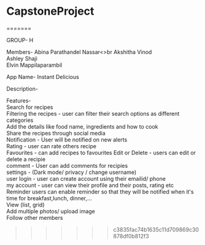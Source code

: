 # CapstoneProject

=======

GROUP- H

Members-
Abina Parathandel Nassar<>br
Akshitha Vinod<br>
Ashley Shaji<br>
Elvin Mappilaparambil<br>

App Name- Instant Delicious

Description-

Features-<br>
Search for recipes<br>
Filtering the recipes - user can filter their search options as different categories<br>
Add the details like food name, ingredients and how to cook<br>
Share the recipes through social media<br>
Notification - User will be notified on new alerts <br>
Rating -  user can rate others recipe<br>
Favourites - can add recipes to favourites
Edit or Delete - users can edit or delete a recipie<br>
comment - User can add comments for recipies<br>
settings - (Dark mode/ privacy / change username)<br>
user login - user can create account using their emailid/ phone<br>
my account - user can view their profile and their posts, rating etc<br>
Reminder  users can enable reminder so that they will be notified when it's time for breakfast,lunch, dinner,...<br>
View (list, grid) <br>
Add multiple photos/ upload image<br>
Follow other members<br>

> > > > > > > c3835fac74b1635c11d709869c30878df0b812f3
